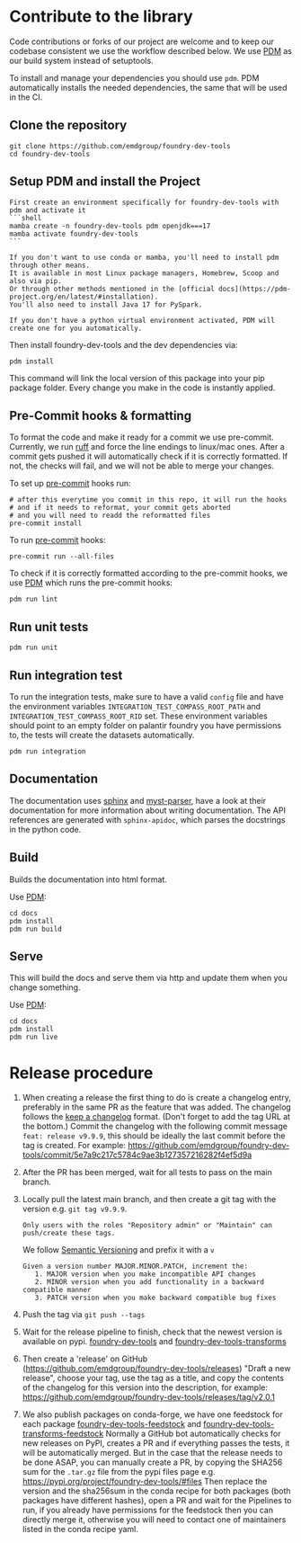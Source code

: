 # Contribute to the library

Code contributions or forks of our project are welcome
and to keep our codebase consistent we use the workflow described below.
We use [PDM] as our build system instead of setuptools.

To install and manage your dependencies you should use `pdm`.
PDM automatically installs the needed dependencies, the same that will be used in the CI.

## Clone the repository

```shell
git clone https://github.com/emdgroup/foundry-dev-tools
cd foundry-dev-tools
```

## Setup PDM and install the Project

````{tab} Conda/Mamba
First create an environment specifically for foundry-dev-tools with pdm and activate it
```shell
mamba create -n foundry-dev-tools pdm openjdk===17
mamba activate foundry-dev-tools
```
````
````{tab} Without Conda/Mamba
If you don't want to use conda or mamba, you'll need to install pdm through other means.
It is available in most Linux package managers, Homebrew, Scoop and also via pip.
Or through other methods mentioned in the [official docs](https://pdm-project.org/en/latest/#installation).
You'll also need to install Java 17 for PySpark.

If you don't have a python virtual environment activated, PDM will create one for you automatically.
````

Then install foundry-dev-tools and the dev dependencies via:
```shell
pdm install
```


This command will link the local version of this package into your pip package folder.
Every change you make in the code is instantly applied.

## Pre-Commit hooks & formatting

To format the code and make it ready for a commit we use pre-commit.
Currently, we run [ruff] and force the line endings to linux/mac ones.
After a commit gets pushed it will automatically check if it is correctly formatted.
If not, the checks will fail, and we will not be able to merge your changes.

To set up [pre-commit] hooks run:

```shell
# after this everytime you commit in this repo, it will run the hooks
# and if it needs to reformat, your commit gets aborted
# and you will need to readd the reformatted files
pre-commit install
```

To run [pre-commit] hooks:

```shell
pre-commit run --all-files
```

To check if it is correctly formatted according
to the pre-commit hooks, we use [PDM]
which runs the pre-commit hooks:

```shell
pdm run lint
```


## Run unit tests

```shell
pdm run unit
```

## Run integration test

To run the integration tests, make sure to have a valid `config` file and have the environment variables `INTEGRATION_TEST_COMPASS_ROOT_PATH` and `INTEGRATION_TEST_COMPASS_ROOT_RID` set.
These environment variables should point to an empty folder on palantir foundry you have permissions to,
the tests will create the datasets automatically.

```shell
pdm run integration
```


## Documentation

The documentation uses [sphinx] and [myst-parser],
have a look at their documentation for more information about writing documentation.
The API references are generated with `sphinx-apidoc`, which parses the docstrings in the python code.

## Build

Builds the documentation into html format.

Use [PDM]:
```shell
cd docs
pdm install
pdm run build
```

## Serve

This will build the docs and serve them via http and update them when you change something.

Use [PDM]:
```shell
cd docs
pdm install
pdm run live
```

# Release procedure

1. When creating a release the first thing to do is create a changelog entry, preferably in the same PR as the feature that was added.
   The changelog follows the [keep a changelog](https://keepachangelog.com/en/1.0.0/) format. (Don't forget to add the tag URL at the bottom.)
   Commit the changelog with the following commit message `feat: release v9.9.9`, this should be ideally the last commit before the tag is created.
   For example: https://github.com/emdgroup/foundry-dev-tools/commit/5e7a9c217c5784c9ae3b127357216282f4ef5d9a

2. After the PR has been merged, wait for all tests to pass on the main branch.

3. Locally pull the latest main branch, and then create a git tag with the version e.g. `git tag v9.9.9`.
   ```{note}
   Only users with the roles "Repository admin" or "Maintain" can push/create these tags.
   ``` 

   We follow [Semantic Versioning](https://semver.org/spec/v2.0.0.html) and prefix it with a `v`
   ```text
   Given a version number MAJOR.MINOR.PATCH, increment the:
      1. MAJOR version when you make incompatible API changes
      2. MINOR version when you add functionality in a backward compatible manner
      3. PATCH version when you make backward compatible bug fixes
   ```

4. Push the tag via `git push --tags`

5. Wait for the release pipeline to finish, check that the newest version is available on pypi. [foundry-dev-tools](https://pypi.org/project/foundry-dev-tools) and [foundry-dev-tools-transforms](https://pypi.org/project/foundry-dev-tools-transforms)

6. Then create a 'release' on GitHub (https://github.com/emdgroup/foundry-dev-tools/releases) "Draft a new release", choose your tag, use the tag as a title, and copy the contents of the changelog for this version into the description, for example: https://github.com/emdgroup/foundry-dev-tools/releases/tag/v2.0.1

7. We also publish packages on conda-forge, we have one feedstock for each package [foundry-dev-tools-feedstock](https://github.com/conda-forge/foundry-dev-tools-feedstock) and [foundry-dev-tools-transforms-feedstock](https://github.com/conda-forge/foundry-dev-tools-transforms-feedstock)
   Normally a GitHub bot automatically checks for new releases on PyPI, creates a PR and if everything passes the tests, it will be automatically merged.
   But in the case that the release needs to be done ASAP, you can manually create a PR, by copying the SHA256 sum for the `.tar.gz` file from the pypi files page e.g. https://pypi.org/project/foundry-dev-tools/#files
   Then replace the version and the sha256sum in the conda recipe for both packages (both packages have different hashes), open a PR and wait for the Pipelines to run, if you already have permissions for the feedstock then you can directly merge it, otherwise you will need to contact one of maintainers listed in the conda recipe yaml.

   
[PDM]: https://pdm-project.org/
[pre-commit]: https://pre-commit.com/
[black]: https://github.com/psf/black
[ruff]: https://github.com/astral-sh/ruff
[sphinx]: https://www.sphinx-doc.org
[myst-parser]: https://myst-parser.readthedocs.io
